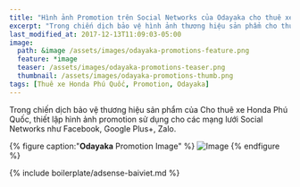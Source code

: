 ```yaml
---
title: "Hình ảnh Promotion trên Social Networks của Odayaka cho thuê xe Honda Phú Quốc"
excerpt: "Trong chiến dịch bảo vệ hình ảnh thương hiệu sản phẩm cho thuê xe của Odayaka cho thuê xe Honda Phú Quốc, cung cấp giá cả rõ ràng, hình ảnh xe đang có, và dịch vụ chất lượng, gọi ngay 0899150055."
last_modified_at: 2017-12-13T11:09:03-05:00
image: 
  path: &image /assets/images/odayaka-promotions-feature.png
  feature: *image
  teaser: /assets/images/odayaka-promotions-teaser.png
  thumbnail: /assets/images/odayaka-promotions-thumb.png
tags: [Thuê xe Honda Phú Quốc, Promotion, Odayaka]
---
```


Trong chiến dịch bảo vệ thương hiệu sản phẩm của Cho thuê xe Honda Phú Quốc, thiết lập hình ảnh promotion sử dụng cho các mạng lưới Social Networks như Facebook, Google Plus+, Zalo.

{% figure caption:"**Odayaka** Promotion Image" %}
![Image](/assets/images/odayaka-promotions-feature.png)
{% endfigure %}


{% include boilerplate/adsense-baiviet.md %}


